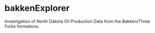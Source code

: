 # bakkenExplorer
Investigation of North Dakota Oil Production Data from the Bakken/Three Forks formations.
